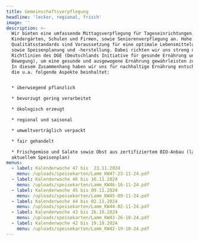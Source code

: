 ```yaml
---
title: Gemeinschaftsverpflegung
headline: 'lecker, regional, frisch'
image: ''
description: >-
  Wir bieten eine umfassende Mittagsverpflegung für Tageseinrichtungen,
  Kindergärten, Schulen und Firmen, sowie Seniorenverpflegung an. Hohe
  Qualitätsstandards sind Voraussetzung für eine optimale Lebensmittelauswahl
  sowie Speisenplanung und -herstellung. Dabei richten wir uns streng nach den
  Richtlinien des DGE (Deutschlands Initiative für gesunde Ernährung und mehr
  Bewegung), um eine gesunde und ausgewogene Ernährung gewährleisten zu können.
  In diesem Zusammenhang haben wir uns für nachhaltige Ernährung entschieden,
  die u.a. folgende Aspekte beinhaltet:


  * überwiegend pflanzlich

  * bevorzugt gering verarbeitet

  * ökologisch erzeugt

  * regional und saisonal

  * umweltverträglich verpackt

  * fair gehandelt

  * Frischgemüse und Salate sowie Obst aus zertifiziertem BIO-Anbau (laut
  aktuellem Speisenplan)
menus:
  - label: Kalenderwoche 47 bis  23.11.2024
    menu: /uploads/speisekarten/Lamm_KW47-23-11-24.pdf
  - label: Kalenderwoche 46 bis 16.11.2024
    menu: /uploads/speisekarten/Lamm_KW46-16-11-24.pdf
  - label: Kalenderwoche 45 bis 09.11.2024
    menu: /uploads/speisekarten/Lamm_KW45-09-11-24.pdf
  - label: Kalenderwoche 44 bis 02.11.2024
    menu: /uploads/speisekarten/Lamm_KW44-02-11-24.pdf
  - label: Kalenderwoche 43 bis 26.10.2024
    menu: /uploads/speisekarten/Lamm_KW43-26-10-24.pdf
  - label: Kalenderwoche 42 bis 19.10.2024
    menu: /uploads/speisekarten/Lamm_KW42-19-10-24.pdf
---
```


